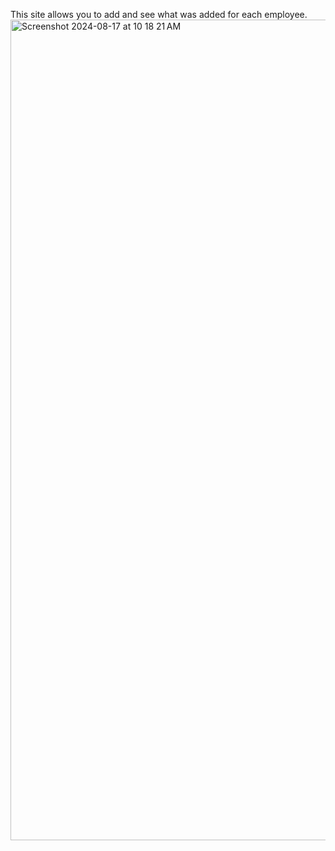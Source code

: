 This site allows you to add and see what was added for each employee.
<img width="1313" alt="Screenshot 2024-08-17 at 10 18 21 AM" src="https://github.com/user-attachments/assets/db87b6bd-da8b-41a2-8688-9324c0fe8af1">
